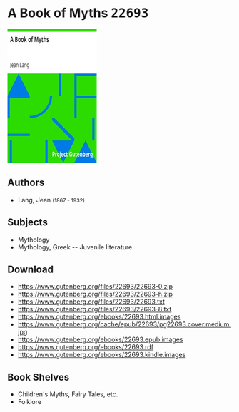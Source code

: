 # A Book of Myths <kbd>22693</kbd>

![](./cover.medium.jpg "")

## Authors


 - Lang, Jean <small>(1867 - 1932)</small>

## Subjects


 - Mythology
 - Mythology, Greek -- Juvenile literature

## Download


 - https://www.gutenberg.org/files/22693/22693-0.zip
 - https://www.gutenberg.org/files/22693/22693-h.zip
 - https://www.gutenberg.org/files/22693/22693.txt
 - https://www.gutenberg.org/files/22693/22693-8.txt
 - https://www.gutenberg.org/ebooks/22693.html.images
 - https://www.gutenberg.org/cache/epub/22693/pg22693.cover.medium.jpg
 - https://www.gutenberg.org/ebooks/22693.epub.images
 - https://www.gutenberg.org/ebooks/22693.rdf
 - https://www.gutenberg.org/ebooks/22693.kindle.images

## Book Shelves


 - Children's Myths, Fairy Tales, etc.
 - Folklore
